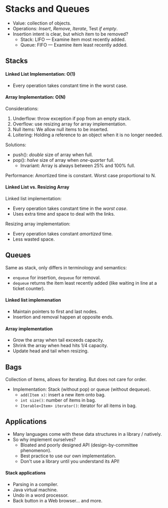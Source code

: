 # Stacks and Queues

- Value: collection of objects.
- Operations: *Insert*, *Remove*, *Iterate*, Test *if empty*.
- Insertion intent is clear, but which item to be removed?
  - Stack: LIFO — Examine item most recently added.
  - Queue: FIFO — Examine item least recently added.

## Stacks
#### Linked List Implementation: O(1)
- Every operation takes constant time in the worst case.

#### Array Implementation: O(N)
Considerations:
1. Underflow: throw exception if pop from an empty stack.
2. Overflow: use resizing array for array implementation.
3. Null items: We allow null items to be inserted.
4. Loitering: Holding a reference to an object when it is no longer needed. 

Solutions:
- push(): *double* size of array when full.
- pop(): *halve* size of array when *one-quarter* full.
  - Invariant: Array is always between 25% and 100% full.

Performance: Amortized time is constant. Worst case proportional to N.

#### Linked List vs. Resizing Array
Linked list implementation:
- Every operation takes constant time in the *worst case*.
- Uses extra time and space to deal with the links.

Resizing array implementation:
- Every operation takes constant *amortized* time.
- Less wasted space.

## Queues
Same as stack, only differs in terminology and semantics:
- `enqueue` for insertion, `dequeue` for removal.
- `dequeue` returns the item least recently added (like waiting in line at a ticket counter).

#### Linked list implemenation
- Maintain pointers to first and last nodes.
- Insertion and removal happen at opposite ends.

#### Array implementation
- Grow the array when tail exceeds capacity.
- Shrink the array when head hits 1/4 capacity.
- Update head and tail when resizing.

## Bags
Collection of items, allows for iterating. But does not care for order.
- Implementation: Stack (without pop) or queue (without dequeue).
  - `add(Item x)`: insert a new item onto bag.
  - `int size()`: number of items in bag.
  - `Iterable<Item> iterator()`: iterator for all items in bag.

## Applications
- Many languages come with these data structures in a library / natively.
- So why implement ourselves?
  - Bloated and poorly designed API (design-by-committee phenomenon).
  - Best practice to use our own implementation.
  - Don't use a library until you understand its API!

#### Stack applications
- Parsing in a compiler.
- Java virtual machine.
- Undo in a word processor.
- Back button in a Web browser... and more.
